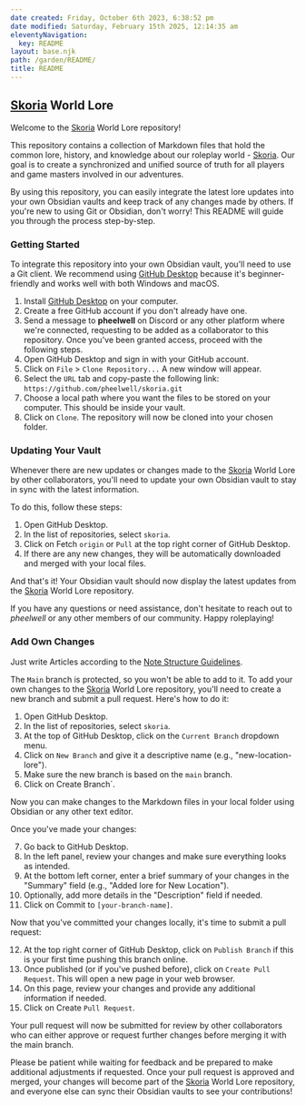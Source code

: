 ```yaml
---
date created: Friday, October 6th 2023, 6:38:52 pm
date modified: Saturday, February 15th 2025, 12:14:35 am
eleventyNavigation:
  key: README
layout: base.njk
path: /garden/README/
title: README
---
```


## [Skoria](/garden/%F0%9F%8C%90Worldbuilding/Skoria) World Lore

Welcome to the [Skoria](/garden/%F0%9F%8C%90Worldbuilding/Skoria) World Lore repository!

This repository contains a collection of Markdown files that hold the common lore, history, and knowledge about our roleplay world - [Skoria](/garden/%F0%9F%8C%90Worldbuilding/Skoria). Our goal is to create a synchronized and unified source of truth for all players and game masters involved in our adventures.

By using this repository, you can easily integrate the latest lore updates into your own Obsidian vaults and keep track of any changes made by others. If you're new to using Git or Obsidian, don't worry! This README will guide you through the process step-by-step.

### Getting Started

To integrate this repository into your own Obsidian vault, you'll need to use a Git client. We recommend using [GitHub Desktop](https://desktop.github.com/) because it's beginner-friendly and works well with both Windows and macOS.

1. Install [GitHub Desktop](https://desktop.github.com/) on your computer.
2. Create a free GitHub account if you don't already have one.
3. Send a message to **pheelwell** on Discord or any other platform where we're connected, requesting to be added as a collaborator to this repository. Once you've been granted access, proceed with the following steps.
4. Open GitHub Desktop and sign in with your GitHub account.
5. Click on `File` > `Clone Repository...` A new window will appear.
6. Select the `URL` tab and copy-paste the following link: `https://github.com/pheelwell/skoria.git`
7. Choose a local path where you want the files to be stored on your computer. This should be inside your vault.
8. Click on `Clone`. The repository will now be cloned into your chosen folder.

### Updating Your Vault

Whenever there are new updates or changes made to the [Skoria](/garden/%F0%9F%8C%90Worldbuilding/Skoria) World Lore by other collaborators, you'll need to update your own Obsidian vault to stay in sync with the latest information.

To do this, follow these steps:

1. Open GitHub Desktop.
2. In the list of repositories, select `skoria`.
3. Click on Fetch `origin` or `Pull` at the top right corner of GitHub Desktop.
4. If there are any new changes, they will be automatically downloaded and merged with your local files.

And that's it! Your Obsidian vault should now display the latest updates from the [Skoria](/garden/%F0%9F%8C%90Worldbuilding/Skoria) World Lore repository.

If you have any questions or need assistance, don't hesitate to reach out to *pheelwell* or any other members of our community. Happy roleplaying!

### Add Own Changes

Just write Articles according to the [Note Structure Guidelines](/garden/Meta/Note%20Structure%20Guidelines).

The `Main` branch is protected, so you won't be able to add to it. To add your own changes to the [Skoria](/garden/%F0%9F%8C%90Worldbuilding/Skoria) World Lore repository, you'll need to create a new branch and submit a pull request. Here's how to do it:

1. Open GitHub Desktop.
2. In the list of repositories, select `skoria`.
3. At the top of GitHub Desktop, click on the `Current Branch` dropdown menu.
4. Click on `New Branch` and give it a descriptive name (e.g., "new-location-lore").
5. Make sure the new branch is based on the `main` branch.
6. Click on Create Branch`.

Now you can make changes to the Markdown files in your local folder using Obsidian or any other text editor.

Once you've made your changes:

7. Go back to GitHub Desktop.
8. In the left panel, review your changes and make sure everything looks as intended.
9. At the bottom left corner, enter a brief summary of your changes in the "Summary" field (e.g., "Added lore for New Location").
10. Optionally, add more details in the "Description" field if needed.
11. Click on Commit to `[your-branch-name]`.

Now that you've committed your changes locally, it's time to submit a pull request:

12. At the top right corner of GitHub Desktop, click on `Publish Branch` if this is your first time pushing this branch online.
13. Once published (or if you've pushed before), click on `Create Pull Request`. This will open a new page in your web browser.
14. On this page, review your changes and provide any additional information if needed.
15. Click on Create `Pull Request`.

Your pull request will now be submitted for review by other collaborators who can either approve or request further changes before merging it with the main branch.

Please be patient while waiting for feedback and be prepared to make additional adjustments if requested. Once your pull request is approved and merged, your changes will become part of the [Skoria](/garden/%F0%9F%8C%90Worldbuilding/Skoria) World Lore repository, and everyone else can sync their Obsidian vaults to see your contributions!